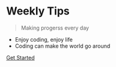 # Weekly Tips

> Making progerss every day

* Enjoy coding, enjoy life
* Coding can make the world go around


[Get Started](/debug/whistle/index)
